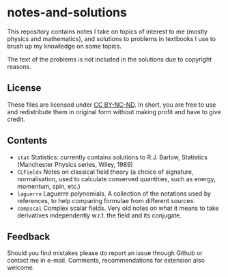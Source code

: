 # notes-and-solutions
This repository contains notes I take on topics of interest to me (mostly physics and mathematics), and solutions to problems in textbooks I use to brush up my knowledge on some topics.

The text of the problems is not included in the solutions due to copyright reasons.

## License

These files are licensed under [CC BY-NC-ND](https://creativecommons.org/share-your-work/cclicenses/). In short, you are free to use and redistribute them in original form without making profit and have to give credit.

## Contents

 * `stat` Statistics: currently contains solutions to R.J.&nbsp;Barlow, Statistics (Manchester Physics series, Wiley, 1989)
 * `CLFields` Notes on classical field theory (a choice of signature, normalisation, used to calculate conserved quantities, such as energy, momentum, spin, etc.)
 * `laguerre` Laguerre polynomials. A collection of the notations used by references, to help comparing formulae from different sources.
 * `compscal` Complex scalar fields. Very old notes on what it means to take derivatives independently w.r.t. the field and its conjugate.

## Feedback

Should you find mistakes please do report an issue through Github or contact me in e-mail. Comments, recommendations for extension also welcome.
